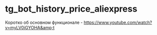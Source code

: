 # tg_bot_history_price_aliexpress
Коротко об основном функционале - https://www.youtube.com/watch?v=myLV0iGYOHA&amp;t
